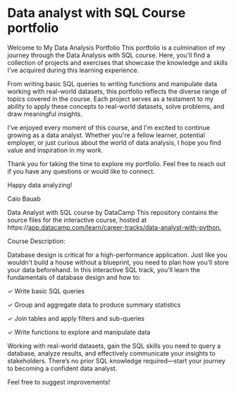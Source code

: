 # Data analyst with SQL Course portfolio

Welcome to My Data Analysis Portfolio
This portfolio is a culmination of my journey through the Data Analysis with SQL course. Here, you'll find a collection of projects and exercises that showcase the knowledge and skills I've acquired during this learning experience.

From writing basic SQL queries to writing functions and manipulate data working with real-world datasets, this portfolio reflects the diverse range of topics covered in the course. Each project serves as a testament to my ability to apply these concepts to real-world datasets, solve problems, and draw meaningful insights.

I've enjoyed every moment of this course, and I'm excited to continue growing as a data analyst. Whether you're a fellow learner, potential employer, or just curious about the world of data analysis, I hope you find value and inspiration in my work.

Thank you for taking the time to explore my portfolio. Feel free to reach out if you have any questions or would like to connect.

Happy data analyzing!

Caio Bauab

Data Analyst with SQL course by DataCamp
This repository contains the source files for the interactive course, hosted at https://[app.datacamp.com/learn/career-tracks/data-analyst-with-python.](https://app.datacamp.com/learn/career-tracks/data-analyst-in-sql)

Course Description:

Database design is critical for a high-performance application. Just like you wouldn't build a house without a blueprint, you need to plan how you’ll store your data beforehand. In this interactive SQL track, you'll learn the fundamentals of database design and how to:

✓ Write basic SQL queries

✓ Group and aggregate data to produce summary statistics

✓ Join tables and apply filters and sub-queries

✓ Write functions to explore and manipulate data

Working with real-world datasets, gain the SQL skills you need to query a database, analyze results, and effectively communicate your insights to stakeholders. There’s no prior SQL knowledge required—start your journey to becoming a confident data analyst.

Feel free to suggest improvements!
